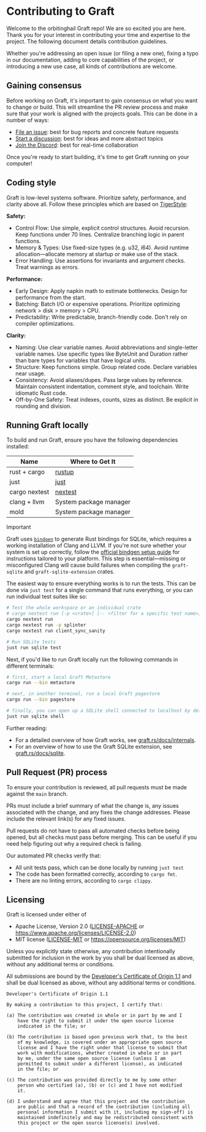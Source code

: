 # Contributing to Graft

Welcome to the orbitinghail Graft repo! We are so excited you are here. Thank you for your interest in contributing your time and expertise to the project. The following document details contribution guidelines.

Whether you're addressing an open issue (or filing a new one), fixing a typo in our documentation, adding to core capabilities of the project, or introducing a new use case, all kinds of contributions are welcome.

## Gaining consensus

Before working on Graft, it's important to gain consensus on what you want to change or build. This will streamline the PR review process and make sure that your work is aligned with the projects goals. This can be done in a number of ways:

- [File an issue]: best for bug reports and concrete feature requests
- [Start a discussion]: best for ideas and more abstract topics
- [Join the Discord]: best for real-time collaboration

[File an issue]: https://github.com/orbitinghail/graft/issues/new
[Start a discussion]: https://github.com/orbitinghail/graft/discussions/new/choose
[Join the Discord]: https://discord.gg/etFk2N9nzC

Once you're ready to start building, it's time to get Graft running on your computer!

## Coding style

Graft is low-level systems software. Prioritize safety, performance, and clarity above all. Follow these principles which are based on [TigerStyle]:

[TigerStyle]: https://tigerstyle.dev/

**Safety:**
- Control Flow: Use simple, explicit control structures. Avoid recursion. Keep functions under 70 lines. Centralize branching logic in parent functions.
- Memory & Types: Use fixed-size types (e.g. u32, i64). Avoid runtime allocation—allocate memory at startup or make use of the stack.
- Error Handling: Use assertions for invariants and argument checks. Treat warnings as errors.

**Performance:**
- Early Design: Apply napkin math to estimate bottlenecks. Design for performance from the start.
- Batching: Batch I/O or expensive operations. Prioritize optimizing network > disk > memory > CPU.
- Predictability: Write predictable, branch-friendly code. Don't rely on compiler optimizations.

**Clarity:**
- Naming: Use clear variable names. Avoid abbreviations and single-letter variable names. Use specific types like ByteUnit and Duration rather than bare types for variables that have logical units.
- Structure: Keep functions simple. Group related code. Declare variables near usage.
- Consistency: Avoid aliases/dupes. Pass large values by reference. Maintain consistent indentation, comment style, and toolchain. Write idiomatic Rust code.
- Off-by-One Safety: Treat indexes, counts, sizes as distinct. Be explicit in rounding and division.

## Running Graft locally

To build and run Graft, ensure you have the following dependencies installed:

| Name          | Where to Get It        |
| ------------- | ---------------------- |
| rust + cargo  | [rustup]               |
| just          | [just]                 |
| cargo nextest | [nextest]              |
| clang + llvm  | System package manager |
| mold          | System package manager |

[rustup]: https://rustup.rs/
[just]: https://github.com/casey/just
[nextest]: https://nexte.st/docs/installation/pre-built-binaries/

> [!IMPORTANT]
> Graft uses [`bindgen`] to generate Rust bindings for SQLite, which requires a working installation of Clang and LLVM. If you're not sure whether your system is set up correctly, follow the [official bindgen setup guide] for instructions tailored to your platform. This step is essential—missing or misconfigured Clang will cause build failures when compiling the `graft-sqlite` and `graft-sqlite-extension` crates.

[`bindgen`]: https://rust-lang.github.io/rust-bindgen/
[official bindgen setup guide]: https://rust-lang.github.io/rust-bindgen/requirements.html

The easiest way to ensure everything works is to run the tests. This can be done via `just test` for a single command that runs everything, or you can run individual test suites like so:

```bash
# Test the whole workspace or an individual crate
# cargo nextest run [-p <crate>] [-- <filter for a specific test name>]
cargo nextest run
cargo nextest run -p splinter
cargo nextest run client_sync_sanity

# Run SQLite tests
just run sqlite test
```

Next, if you'd like to run Graft locally run the following commands in different terminals:

```bash
# first, start a local Graft Metastore
cargo run --bin metastore

# next, in another terminal, run a local Graft pagestore
cargo run --bin pagestore

# finally, you can open up a SQLite shell connected to localhost by default
just run sqlite shell
```

Further reading:

- For a detailed overview of how Graft works, see [graft.rs/docs/internals].
- For an overview of how to use the Graft SQLite extension, see [graft.rs/docs/sqlite].

[graft.rs/docs/internals]: https://graft.rs/docs/internals/
[graft.rs/docs/sqlite]: https://graft.rs/docs/sqlite/

## Pull Request (PR) process

To ensure your contribution is reviewed, all pull requests must be made against the `main` branch.

PRs must include a brief summary of what the change is, any issues associated with the change, and any fixes the change addresses. Please include the relevant link(s) for any fixed issues.

Pull requests do not have to pass all automated checks before being opened, but all checks must pass before merging. This can be useful if you need help figuring out why a required check is failing.

Our automated PR checks verify that:

- All unit tests pass, which can be done locally by running `just test`
- The code has been formatted correctly, according to `cargo fmt`.
- There are no linting errors, according to `cargo clippy`.

## Licensing

Graft is licensed under either of

- Apache License, Version 2.0 ([LICENSE-APACHE] or https://www.apache.org/licenses/LICENSE-2.0)
- MIT license ([LICENSE-MIT] or https://opensource.org/licenses/MIT)

[LICENSE-APACHE]: https://github.com/orbitinghail/graft/blob/main/LICENSE-APACHE
[LICENSE-MIT]: https://github.com/orbitinghail/graft/blob/main/LICENSE-MIT

Unless you explicitly state otherwise, any contribution intentionally submitted for inclusion in the work by you shall be dual licensed as above, without any additional terms or conditions.

All submissions are bound by the [Developer's Certificate of Origin 1.1](https://developercertificate.org/) and shall be dual licensed as above, without any additional terms or conditions.

```
Developer's Certificate of Origin 1.1

By making a contribution to this project, I certify that:

(a) The contribution was created in whole or in part by me and I
    have the right to submit it under the open source license
    indicated in the file; or

(b) The contribution is based upon previous work that, to the best
    of my knowledge, is covered under an appropriate open source
    license and I have the right under that license to submit that
    work with modifications, whether created in whole or in part
    by me, under the same open source license (unless I am
    permitted to submit under a different license), as indicated
    in the file; or

(c) The contribution was provided directly to me by some other
    person who certified (a), (b) or (c) and I have not modified
    it.

(d) I understand and agree that this project and the contribution
    are public and that a record of the contribution (including all
    personal information I submit with it, including my sign-off) is
    maintained indefinitely and may be redistributed consistent with
    this project or the open source license(s) involved.
```

